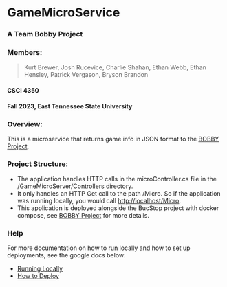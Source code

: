 # GameMicroService
### A Team Bobby Project
### Members:
> Kurt Brewer, Josh Rucevice, Charlie Shahan,
> Ethan Webb, Ethan Hensley, Patrick Vergason, Bryson Brandon
#### CSCI 4350
#### Fall 2023, East Tennessee State University

### Overview:
This is a microservice that returns game info in JSON format to the [BOBBY Project](https://github.com/chrisseals98/BOBBY).

### Project Structure:
* The application handles HTTP calls in the microController.cs file in the /GameMicroServer/Controllers directory.
* It only handles an HTTP Get call to the path /Micro. So if the application was running locally, you would call [http://localhost/Micro](http://localhost/Micro).
* This application is deployed alongside the BucStop project with docker compose, see [BOBBY Project](https://github.com/chrisseals98/BOBBY) for more details.

### Help
For more documentation on how to run locally and how to set up deployments, see the google docs below:
* [Running Locally](https://docs.google.com/document/d/1gfUpjZNfqWyv1ohUW1IaS8fOhXp0hOx6tFQVXBADa8Q/edit?usp=sharing)
* [How to Deploy](https://docs.google.com/document/d/1i0edcmvZm_j0zQLYiigNliW39FJuJbmhkxOCCb2NbVs/edit?usp=sharing)
